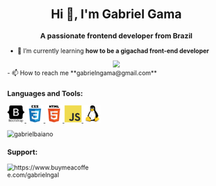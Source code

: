 <h1 align="center">Hi 👋, I'm Gabriel Gama</h1>
<h3 align="center">A passionate frontend developer from Brazil</h3>

- 🌱 I’m currently learning **how to be a gigachad front-end developer**
<div align="center">
 <img src="https://cdn3.emoji.gg/emojis/7078-richardchad.gif"/>
</div>
- 📫 How to reach me **gabrielngama@gmail.com**

<h3 align="left">Languages and Tools:</h3>
<p align="left"> <a href="https://getbootstrap.com" target="_blank" rel="noreferrer"> <img src="https://raw.githubusercontent.com/devicons/devicon/master/icons/bootstrap/bootstrap-plain-wordmark.svg" alt="bootstrap" width="40" height="40"/> </a> <a href="https://www.w3schools.com/css/" target="_blank" rel="noreferrer"> <img src="https://raw.githubusercontent.com/devicons/devicon/master/icons/css3/css3-original-wordmark.svg" alt="css3" width="40" height="40"/> </a> <a href="https://www.w3.org/html/" target="_blank" rel="noreferrer"> <img src="https://raw.githubusercontent.com/devicons/devicon/master/icons/html5/html5-original-wordmark.svg" alt="html5" width="40" height="40"/> </a> <a href="https://developer.mozilla.org/en-US/docs/Web/JavaScript" target="_blank" rel="noreferrer"> <img src="https://raw.githubusercontent.com/devicons/devicon/master/icons/javascript/javascript-original.svg" alt="javascript" width="40" height="40"/> </a> <a href="https://www.linux.org/" target="_blank" rel="noreferrer"> <img src="https://raw.githubusercontent.com/devicons/devicon/master/icons/linux/linux-original.svg" alt="linux" width="40" height="40"/> </a> </p>
<p><img align="center" src="https://github-readme-stats.vercel.app/api/top-langs?username=gabrielbaiano&show_icons=true&locale=en&layout=compact" alt="gabrielbaiano" /></p>

<h3 align="left">Support:</h3>
<p><a href="https://www.buymeacoffee.com/https://www.buymeacoffee.com/gabrielngal"> <img align="left" src="https://cdn.buymeacoffee.com/buttons/v2/default-yellow.png" height="40" width="190" alt="https://www.buymeacoffee.com/gabrielngal" /></a></p><br><br>

